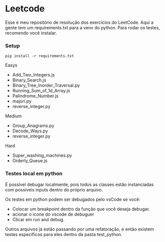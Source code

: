 # Leetcode
Esse é meu repositório de resolução dos exercícios do LeetCode.
Aqui a gente tem um requirements.txt para a venv do python. Para rodar os testes, recomendo você instalar. 
### Setup
```
pip install -r requirements.txt
```

Easys
* Add_Two_Integers.js
* Binary_Search.js
* Binary_Tree_Inorder_Traversal.py
* Running_Sum_of_1d_Array.js
* Palindrome_Number.js
* majori.py
* reverse_integer.py

Medium
* Group_Anagrams.py
* Decode_Ways.py
* reverse_integer.py

Hard
* Super_washing_machines.py
* Orderly_Queue.js


### Testes local em python

É possível debugar localmente, pois todos as classes estão instanciadas com possíveis inputs dentro do próprio arquivo. 

Os testes em python podem ser debugados pelo vsCode se você:
* Colocar um breakpoint dentro da função que você deseja debugar.
* acionar o icone do vscode de debuguer
* Clicar em run and debug. 

Outros arquivos já estão passando por uma refatoração, e então existem testes específicos para eles dentro da pasta test_python.


